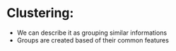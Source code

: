 # Clustering:
* We can describe it as grouping similar informations
* Groups are created based of their common features
